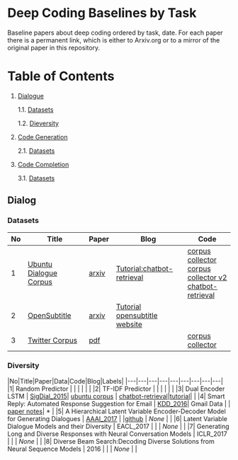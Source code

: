# Deep Coding Baselines by Task
Baseline papers about deep coding ordered by task, date. For each paper there is a permanent link, which is either to Arxiv.org or to a mirror of the original paper in this repository.
# Table of Contents
1. [Dialogue](#dialog)

	1.1. [Datasets](#data-dialog)
	
	1.2. [Dieversity](#dieversity)
	
2. [Code Generation](#code-gen)

	2.1. [Datasets](#data-codegen)

3. [Code Completion](#code-complete)

	3.1. [Datasets](#data-codecompl)

## Dialog
### Datasets
|No|Title|Paper|Blog|Code|
|---|---|---|---|---|
|1|[Ubuntu Dialogue Corpus](https://drive.google.com/open?id=0B_bZck-ksdkpVEtVc1R6Y01HMWM)|[arxiv](https://arxiv.org/abs/1506.08909)|[Tutorial:chatbot-retrieval](http://www.wildml.com/2016/07/deep-learning-for-chatbots-2-retrieval-based-model-tensorflow/)|[corpus collector](https://github.com/npow/ubottu)<br/> [corpus collector v2](https://github.com/rkadlec/ubuntu-ranking-dataset-creator)<br/> [chatbot-retrieval](https://github.com/dennybritz/chatbot-retrieval)|
|2|[OpenSubtitle](https://s3.amazonaws.com/opennmt-trainingdata/opensub_qa_en.tgz)|[arxiv](https://arxiv.org/pdf/1506.05869v3.pdf) | [Tutorial](http://forum.opennmt.net/t/english-chatbot-model-with-opennmt/184)<br/> [opensubtitle website](http://opus.lingfil.uu.se/OpenSubtitles.php)||
|3|[Twitter Corpus](http://homes.cs.washington.edu/~aritter/twitter_chat/)| [pdf](http://www.aclweb.org/anthology/N10-1020)|  |[corpus collector](https://github.com/bwbaugh/twitter-corpus)|

### Diversity

|No|Title|Paper|Data|Code|Blog|Labels|
|---|---|---|---|---|---|---|---|---|
|1| Random Predictor | | | | | | 
|2| TF-IDF Predictor | | | | | |
|3| Dual Encoder LSTM | [SigDial_2015](https://arxiv.org/abs/1506.08909)| [ubuntu corpus](https://drive.google.com/open?id=0B_bZck-ksdkpVEtVc1R6Y01HMWM) | [chatbot-retrieval](https://github.com/dennybritz/chatbot-retrieval)|[tutorial](http://www.wildml.com/2016/07/deep-learning-for-chatbots-2-retrieval-based-model-tensorflow/)| |
|4| Smart Reply: Automated Response Suggestion for Email | [KDD_2016](https://github.com/DeepSE/DeepCodingBaselines/raw/master/papers/smart-reply.pdf)| Gmail Data | | [paper notes](https://gist.github.com/shagunsodhani/da411f15b71ed6a664f9d5ac46409b42)| * | 
|5| A Hierarchical Latent Variable Encoder-Decoder Model for Generating Dialogues | [AAAI_2017](https://github.com/DeepSE/DeepCodingBaselines/raw/master/papers/!2017AAAI-A-Hierarchical-Latent-Variable-Encoder-Decoder-Model-for-Generating-Dialogues.pdf) | |[github](https://github.com/julianser/hed-dlg-truncated) | _None_ | |
|6| Latent Variable Dialogue Models and their Diversity | EACL_2017   |  |  | _None_ |  |
|7| Generating Long and Diverse Responses with Neural Conversation Models | ICLR_2017  | |  | _None_ |  |
|8| Diverse Beam Search:Decoding Diverse Solutions from Neural Sequence Models | 2016 |  |  | _None_ |  |

